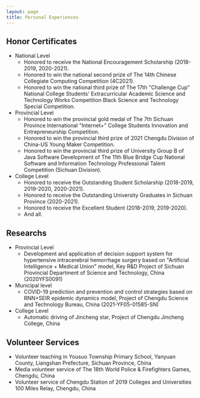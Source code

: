 ```yaml
---
layout: page
title: Personal Experiences
---
```

## Honor Certificates

* National Level
  * Honored to receive the National Encouragement Scholarship (2018-2019, 2020-2021).
  * Honored to win the national second prize of The 14th Chinese Collegiate Computing Competition (4C2021).
  * Honored to win the national third prize of The 17th "Challenge Cup" National College Students' Extracurricular Academic Science and Technology Works Competition Black Science and Technology Special Competition.
* Provincial Level
  * Honored to win the provincial gold medal of The 7th Sichuan Province International "Internet+" College Students Innovation and Entrepreneurship Competition.
  * Honored to win the provincial third prize of 2021 Chengdu Division of China-US Young Maker Competition.
  * Honored to win the provincial third prize of University Group B of Java Software Development of The 11th Blue Bridge Cup National Software and Information Technology Professional Talent Competition (Sichuan Division).
* College Level 
  * Honored to receive the Outstanding Student Scholarship (2018-2019, 2019-2020, 2020-2021).
  * Honored to receive the Outstanding University Graduates in Sichuan Province (2020-2021).
  * Honored to receive the Excellent Student (2018-2019, 2019-2020).
  * And all.

## Researchs

* Provincial Level
  * Development and application of decision support system for hypertensive intracerebral hemorrhage surgery based on "Artificial Intelligence + Medical Union" model, Key R&D Project of Sichuan Provincial Department of Science and Technology, China (2020YFS0091)
* Municipal level
  * COVID-19 prediction and prevention and control strategies based on RNN+SEIR epidemic dynamics model, Project of Chengdu Science and Technology Bureau, China (2021-YF05-01585-SN)
* College Level
  * Automatic driving of Jincheng star, Project of Chengdu Jincheng College, China

## Volunteer Services

*  Volunteer teaching in Yousuo Township Primary School, Yanyuan County, Liangshan Prefecture, Sichuan Province, China
*  Media volunteer service of The 18th World Police & Firefighters Games, Chengdu, China
*  Volunteer service of Chengdu Station of 2019 Colleges and Universities 100 Miles Relay, Chengdu, China
